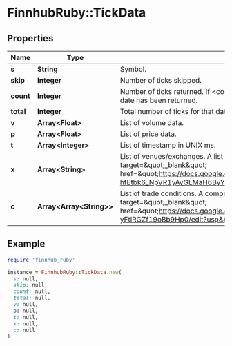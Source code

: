 # FinnhubRuby::TickData

## Properties

| Name | Type | Description | Notes |
| ---- | ---- | ----------- | ----- |
| **s** | **String** | Symbol. | [optional] |
| **skip** | **Integer** | Number of ticks skipped. | [optional] |
| **count** | **Integer** | Number of ticks returned. If &lt;code&gt;count&lt;/code&gt; &lt; &lt;code&gt;limit&lt;/code&gt;, all data for that date has been returned. | [optional] |
| **total** | **Integer** | Total number of ticks for that date. | [optional] |
| **v** | **Array&lt;Float&gt;** | List of volume data. | [optional] |
| **p** | **Array&lt;Float&gt;** | List of price data. | [optional] |
| **t** | **Array&lt;Integer&gt;** | List of timestamp in UNIX ms. | [optional] |
| **x** | **Array&lt;String&gt;** | List of venues/exchanges. A list of exchange codes can be found &lt;a target&#x3D;\&quot;_blank\&quot; href&#x3D;\&quot;https://docs.google.com/spreadsheets/d/1Tj53M1svmr-hfEtbk6_NpVR1yAyGLMaH6ByYU6CG0ZY/edit?usp&#x3D;sharing\&quot;,&gt;here&lt;/a&gt; | [optional] |
| **c** | **Array&lt;Array&lt;String&gt;&gt;** | List of trade conditions. A comprehensive list of trade conditions code can be found &lt;a target&#x3D;\&quot;_blank\&quot; href&#x3D;\&quot;https://docs.google.com/spreadsheets/d/1PUxiSWPHSODbaTaoL2Vef6DgU-yFtlRGZf19oBb9Hp0/edit?usp&#x3D;sharing\&quot;&gt;here&lt;/a&gt; | [optional] |

## Example

```ruby
require 'finnhub_ruby'

instance = FinnhubRuby::TickData.new(
  s: null,
  skip: null,
  count: null,
  total: null,
  v: null,
  p: null,
  t: null,
  x: null,
  c: null
)
```

